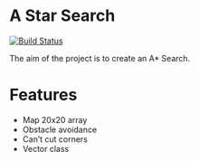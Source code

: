 # A Star Search
[![Build Status](https://travis-ci.org/GitAdam/F21GP_Search.svg?branch=master)](https://travis-ci.org/GitAdam/F21GP_Search)

The aim of the project is to create an A* Search.

# Features 
- Map 20x20 array 
- Obstacle avoidance
- Can’t cut corners
- Vector class
